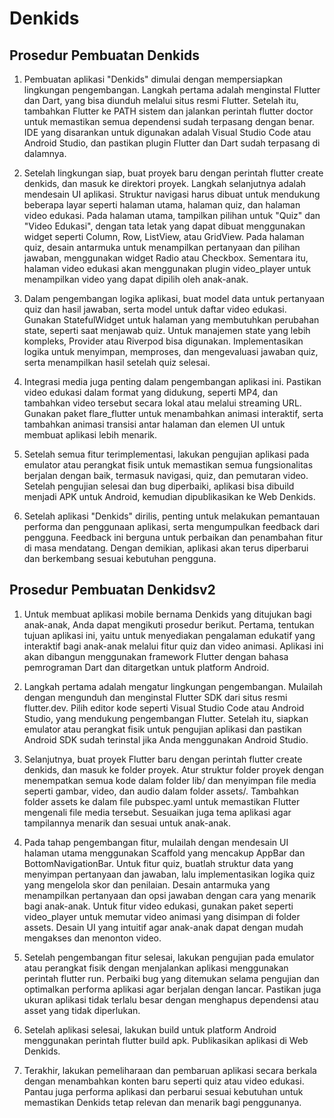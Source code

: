 # Denkids

## Prosedur Pembuatan Denkids

1. Pembuatan aplikasi "Denkids" dimulai dengan mempersiapkan lingkungan pengembangan. Langkah pertama adalah menginstal Flutter dan Dart, yang bisa diunduh melalui situs resmi Flutter. Setelah itu, tambahkan Flutter ke PATH sistem dan jalankan perintah flutter doctor untuk memastikan semua dependensi sudah terpasang dengan benar. IDE yang disarankan untuk digunakan adalah Visual Studio Code atau Android Studio, dan pastikan plugin Flutter dan Dart sudah terpasang di dalamnya.

2. Setelah lingkungan siap, buat proyek baru dengan perintah flutter create denkids, dan masuk ke direktori proyek. Langkah selanjutnya adalah mendesain UI aplikasi. Struktur navigasi harus dibuat untuk mendukung beberapa layar seperti halaman utama, halaman quiz, dan halaman video edukasi. Pada halaman utama, tampilkan pilihan untuk "Quiz" dan "Video Edukasi", dengan tata letak yang dapat dibuat menggunakan widget seperti Column, Row, ListView, atau GridView. Pada halaman quiz, desain antarmuka untuk menampilkan pertanyaan dan pilihan jawaban, menggunakan widget Radio atau Checkbox. Sementara itu, halaman video edukasi akan menggunakan plugin video_player untuk menampilkan video yang dapat dipilih oleh anak-anak.

3. Dalam pengembangan logika aplikasi, buat model data untuk pertanyaan quiz dan hasil jawaban, serta model untuk daftar video edukasi. Gunakan StatefulWidget untuk halaman yang membutuhkan perubahan state, seperti saat menjawab quiz. Untuk manajemen state yang lebih kompleks, Provider atau Riverpod bisa digunakan. Implementasikan logika untuk menyimpan, memproses, dan mengevaluasi jawaban quiz, serta menampilkan hasil setelah quiz selesai.

4. Integrasi media juga penting dalam pengembangan aplikasi ini. Pastikan video edukasi dalam format yang didukung, seperti MP4, dan tambahkan video tersebut secara lokal atau melalui streaming URL. Gunakan paket flare_flutter untuk menambahkan animasi interaktif, serta tambahkan animasi transisi antar halaman dan elemen UI untuk membuat aplikasi lebih menarik.

5. Setelah semua fitur terimplementasi, lakukan pengujian aplikasi pada emulator atau perangkat fisik untuk memastikan semua fungsionalitas berjalan dengan baik, termasuk navigasi, quiz, dan pemutaran video. Setelah pengujian selesai dan bug diperbaiki, aplikasi bisa dibuild menjadi APK untuk Android, kemudian dipublikasikan ke Web Denkids.

6. Setelah aplikasi "Denkids" dirilis, penting untuk melakukan pemantauan performa dan penggunaan aplikasi, serta mengumpulkan feedback dari pengguna. Feedback ini berguna untuk perbaikan dan penambahan fitur di masa mendatang. Dengan demikian, aplikasi akan terus diperbarui dan berkembang sesuai kebutuhan pengguna.

## Prosedur Pembuatan Denkidsv2

1. Untuk membuat aplikasi mobile bernama Denkids yang ditujukan bagi anak-anak, Anda dapat mengikuti prosedur berikut. Pertama, tentukan tujuan aplikasi ini, yaitu untuk menyediakan pengalaman edukatif yang interaktif bagi anak-anak melalui fitur quiz dan video animasi. Aplikasi ini akan dibangun menggunakan framework Flutter dengan bahasa pemrograman Dart dan ditargetkan untuk platform Android.

2. Langkah pertama adalah mengatur lingkungan pengembangan. Mulailah dengan mengunduh dan menginstal Flutter SDK dari situs resmi flutter.dev. Pilih editor kode seperti Visual Studio Code atau Android Studio, yang mendukung pengembangan Flutter. Setelah itu, siapkan emulator atau perangkat fisik untuk pengujian aplikasi dan pastikan Android SDK sudah terinstal jika Anda menggunakan Android Studio.

3. Selanjutnya, buat proyek Flutter baru dengan perintah flutter create denkids, dan masuk ke folder proyek. Atur struktur folder proyek dengan menempatkan semua kode dalam folder lib/ dan menyimpan file media seperti gambar, video, dan audio dalam folder assets/. Tambahkan folder assets ke dalam file pubspec.yaml untuk memastikan Flutter mengenali file media tersebut. Sesuaikan juga tema aplikasi agar tampilannya menarik dan sesuai untuk anak-anak.

4. Pada tahap pengembangan fitur, mulailah dengan mendesain UI halaman utama menggunakan Scaffold yang mencakup AppBar dan BottomNavigationBar. Untuk fitur quiz, buatlah struktur data yang menyimpan pertanyaan dan jawaban, lalu implementasikan logika quiz yang mengelola skor dan penilaian. Desain antarmuka yang menampilkan pertanyaan dan opsi jawaban dengan cara yang menarik bagi anak-anak. Untuk fitur video edukasi, gunakan paket seperti video_player untuk memutar video animasi yang disimpan di folder assets. Desain UI yang intuitif agar anak-anak dapat dengan mudah mengakses dan menonton video.

5. Setelah pengembangan fitur selesai, lakukan pengujian pada emulator atau perangkat fisik dengan menjalankan aplikasi menggunakan perintah flutter run. Perbaiki bug yang ditemukan selama pengujian dan optimalkan performa aplikasi agar berjalan dengan lancar. Pastikan juga ukuran aplikasi tidak terlalu besar dengan menghapus dependensi atau asset yang tidak diperlukan.

6. Setelah aplikasi selesai, lakukan build untuk platform Android menggunakan perintah flutter build apk. Publikasikan aplikasi di Web Denkids.

7. Terakhir, lakukan pemeliharaan dan pembaruan aplikasi secara berkala dengan menambahkan konten baru seperti quiz atau video edukasi. Pantau juga performa aplikasi dan perbarui sesuai kebutuhan untuk memastikan Denkids tetap relevan dan menarik bagi penggunanya.
